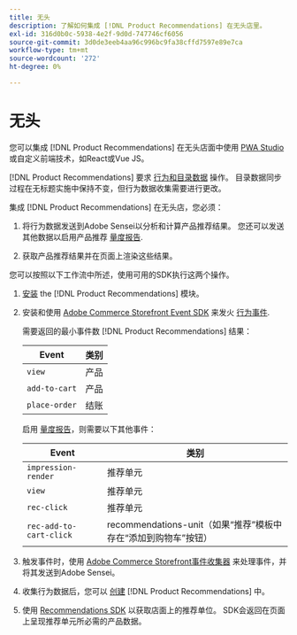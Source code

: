```yaml
---
title: 无头
description: 了解如何集成 [!DNL Product Recommendations] 在无头店里。
exl-id: 316d0b0c-5938-4e2f-9d0d-747746cf6056
source-git-commit: 3d0de3eeb4aa96c996bc9fa38cffd7597e89e7ca
workflow-type: tm+mt
source-wordcount: '272'
ht-degree: 0%

---
```


# 无头

您可以集成 [!DNL Product Recommendations] 在无头店面中使用 [PWA Studio](https://developer.adobe.com/commerce/pwa-studio/) 或自定义前端技术，如React或Vue JS。

[!DNL Product Recommendations] 要求 [行为和目录数据](https://experienceleague.adobe.com/docs/commerce-merchant-services/product-recommendations/developer/development-overview.html) 操作。 目录数据同步过程在无标题实施中保持不变，但行为数据收集需要进行更改。

集成 [!DNL Product Recommendations] 在无头店，您必须：

1. 将行为数据发送到Adobe Sensei以分析和计算产品推荐结果。 您还可以发送其他数据以启用产品推荐 [量度报告](workspace.md).

1. 获取产品推荐结果并在页面上渲染这些结果。

您可以按照以下工作流中所述，使用可用的SDK执行这两个操作。

1. [安装](install-configure.md) the [!DNL Product Recommendations] 模块。

1. 安装和使用 [Adobe Commerce Storefront Event SDK](https://developer.adobe.com/commerce/services/shared-services/storefront-events/sdk/) 来发火 [行为事件](https://experienceleague.adobe.com/docs/commerce-merchant-services/product-recommendations/developer/events.html).

   需要返回的最小事件数 [!DNL Product Recommendations] 结果：

   | Event | 类别 |
   |--- | ---|
   | `view` | 产品 |
   | `add-to-cart` | 产品 |
   | `place-order` | 结账 |

   启用 [量度报告](workspace.md)，则需要以下其他事件：

   | Event | 类别 |
   |--- | ---|
   | `impression-render` | 推荐单元 |
   | `view` | 推荐单元 |
   | `rec-click` | 推荐单元 |
   | `rec-add-to-cart-click` | recommendations-unit（如果“推荐”模板中存在“添加到购物车”按钮） |

1. 触发事件时，使用 [Adobe Commerce Storefront事件收集器](https://developer.adobe.com/commerce/services/shared-services/storefront-events/collector/) 来处理事件，并将其发送到Adobe Sensei。

1. 收集行为数据后，您可以 [创建](create.md) [!DNL Product Recommendations] 中。

1. 使用 [Recommendations SDK](https://developer.adobe.com/commerce/services/product-recommendations/) 以获取店面上的推荐单位。 SDK会返回在页面上呈现推荐单元所必需的产品数据。
